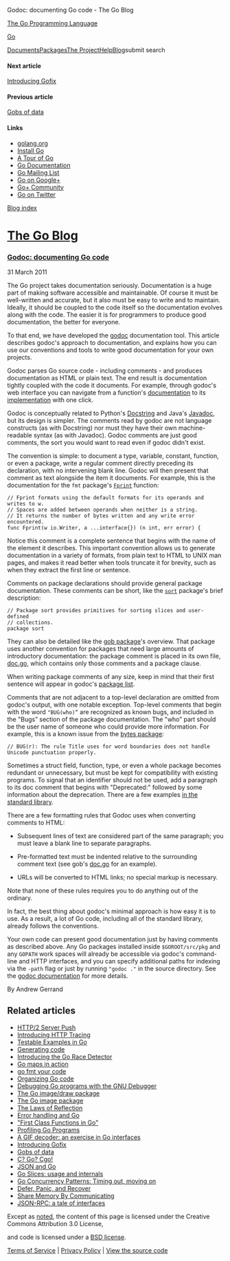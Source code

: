 Godoc: documenting Go code - The Go Blog

[The Go Programming Language](//golang.org/)

[Go](//golang.org/)

[Documents](//golang.org/doc/)[Packages](//golang.org/pkg/)[The Project](//golang.org/project/)[Help](//golang.org/help/)[Blog](/)submit search

#### Next article

[Introducing Gofix](/introducing-gofix)

#### Previous article

[Gobs of data](/gobs-of-data)

#### Links

- [golang.org](//golang.org/)
- [Install Go](//golang.org/doc/install.html)
- [A Tour of Go](//tour.golang.org/)
- [Go Documentation](//golang.org/doc/)
- [Go Mailing List](//groups.google.com/group/golang-nuts)
- [Go on Google+](//plus.google.com/101406623878176903605)
- [Go+ Community](//plus.google.com/communities/114112804251407510571)
- [Go on Twitter](//twitter.com/golang)

[Blog index](/index)

# [The Go Blog](/)

### [Godoc: documenting Go code](/godoc-documenting-go-code)

31 March 2011

 The Go project takes documentation seriously. Documentation is a huge part of making software accessible and maintainable.
 Of course it must be well-written and accurate, but it also must be easy to write and to maintain. Ideally, it
 should be coupled to the code itself so the documentation evolves along with the code. The easier it is for programmers
 to produce good documentation, the better for everyone.
 

 To that end, we have developed the
 [godoc](https://golang.org/cmd/godoc/) documentation tool. This article describes godoc's approach to documentation, and explains how
 you can use our conventions and tools to write good documentation for your own projects.
 

 Godoc parses Go source code - including comments - and produces documentation as HTML or plain text. The end result is documentation
 tightly coupled with the code it documents. For example, through godoc's web interface you can navigate from
 a function's
 [documentation](https://golang.org/pkg/strings/#HasPrefix) to its
 [implementation](https://golang.org/src/pkg/strings/strings.go#L493) with one click.
 

 Godoc is conceptually related to Python's
 [Docstring](http://www.python.org/dev/peps/pep-0257/) and Java's
 [Javadoc](http://www.oracle.com/technetwork/java/javase/documentation/index-jsp-135444.html), but its design is simpler. The comments read by godoc are not language constructs (as with Docstring)
 nor must they have their own machine-readable syntax (as with Javadoc). Godoc comments are just good comments,
 the sort you would want to read even if godoc didn't exist.
 

 The convention is simple: to document a type, variable, constant, function, or even a package, write a regular comment directly
 preceding its declaration, with no intervening blank line. Godoc will then present that comment as text alongside
 the item it documents. For example, this is the documentation for the
 `fmt` package's
 [`Fprint`](https://golang.org/pkg/fmt/#Fprint) function:
 

```
// Fprint formats using the default formats for its operands and writes to w.
// Spaces are added between operands when neither is a string.
// It returns the number of bytes written and any write error encountered.
func Fprint(w io.Writer, a ...interface{}) (n int, err error) {
```

 Notice this comment is a complete sentence that begins with the name of the element it describes. This important convention
 allows us to generate documentation in a variety of formats, from plain text to HTML to UNIX man pages, and makes
 it read better when tools truncate it for brevity, such as when they extract the first line or sentence.
 

 Comments on package declarations should provide general package documentation. These comments can be short, like the
 [`sort`](https://golang.org/pkg/sort/) package's brief description:
 

```
// Package sort provides primitives for sorting slices and user-defined
// collections.
package sort
```

 They can also be detailed like the
 [gob package](https://golang.org/pkg/encoding/gob/)'s overview. That package uses another convention for packages that need large amounts of
 introductory documentation: the package comment is placed in its own file,
 [doc.go](https://golang.org/src/pkg/encoding/gob/doc.go), which contains only those comments and a package clause.
 

 When writing package comments of any size, keep in mind that their first sentence will appear in godoc's
 [package list](https://golang.org/pkg/).
 

 Comments that are not adjacent to a top-level declaration are omitted from godoc's output, with one notable exception.
 Top-level comments that begin with the word
 `"BUG(who)”` are recognized as known bugs, and included in the "Bugs” section of the package documentation. The "who”
 part should be the user name of someone who could provide more information. For example, this is a known issue
 from the
 [bytes package](https://golang.org/pkg/bytes/#pkg-note-BUG):
 

```
// BUG(r): The rule Title uses for word boundaries does not handle Unicode punctuation properly.
```

 Sometimes a struct field, function, type, or even a whole package becomes redundant or unnecessary, but must be kept for
 compatibility with existing programs. To signal that an identifier should not be used, add a paragraph to its
 doc comment that begins with "Deprecated:" followed by some information about the deprecation. There
 are a few examples
 [in the standard library](https://golang.org/search?q=Deprecated:).
 

 There are a few formatting rules that Godoc uses when converting comments to HTML:
 

- Subsequent lines of text are considered part of the same paragraph; you must leave a blank line to separate paragraphs.

- Pre-formatted text must be indented relative to the surrounding comment text (see gob's
     [doc.go](https://golang.org/src/pkg/encoding/gob/doc.go) for an example).

- URLs will be converted to HTML links; no special markup is necessary.

 Note that none of these rules requires you to do anything out of the ordinary.
 

 In fact, the best thing about godoc's minimal approach is how easy it is to use. As a result, a lot of Go code, including
 all of the standard library, already follows the conventions.
 

 Your own code can present good documentation just by having comments as described above. Any Go packages installed inside
 `$GOROOT/src/pkg` and any
 `GOPATH` work spaces will already be accessible via godoc's command-line and HTTP interfaces, and you can specify
 additional paths for indexing via the
 `-path` flag or just by running
 `"godoc ."` in the source directory. See the
 [godoc documentation](https://golang.org/cmd/godoc/) for more details.
 

By Andrew Gerrand

## Related articles

- [HTTP/2 Server Push](/h2push)
- [Introducing HTTP Tracing](/http-tracing)
- [Testable Examples in Go](/examples)
- [Generating code](/generate)
- [Introducing the Go Race Detector](/race-detector)
- [Go maps in action](/go-maps-in-action)
- [go fmt your code](/go-fmt-your-code)
- [Organizing Go code](/organizing-go-code)
- [Debugging Go programs with the GNU Debugger](/debugging-go-programs-with-gnu-debugger)
- [The Go image/draw package](/go-imagedraw-package)
- [The Go image package](/go-image-package)
- [The Laws of Reflection](/laws-of-reflection)
- [Error handling and Go](/error-handling-and-go)
- ["First Class Functions in Go"](/first-class-functions-in-go-and-new-go)
- [Profiling Go Programs](/profiling-go-programs)
- [A GIF decoder: an exercise in Go interfaces](/gif-decoder-exercise-in-go-interfaces)
- [Introducing Gofix](/introducing-gofix)
- [Gobs of data](/gobs-of-data)
- [C? Go? Cgo!](/c-go-cgo)
- [JSON and Go](/json-and-go)
- [Go Slices: usage and internals](/go-slices-usage-and-internals)
- [Go Concurrency Patterns: Timing out, moving on](/go-concurrency-patterns-timing-out-and)
- [Defer, Panic, and Recover](/defer-panic-and-recover)
- [Share Memory By Communicating](/share-memory-by-communicating)
- [JSON-RPC: a tale of interfaces](/json-rpc-tale-of-interfaces)

 Except as
 [noted](https://developers.google.com/site-policies#restrictions), the content of this page is licensed under the Creative Commons Attribution 3.0 License,
 

 and code is licensed under a
 [BSD license](//golang.org/LICENSE).
 

[Terms of Service](//golang.org/doc/tos.html) \|
 [Privacy Policy](//www.google.com/intl/en/policies/privacy/) \|
 [View the source code](https://go.googlesource.com/blog/)